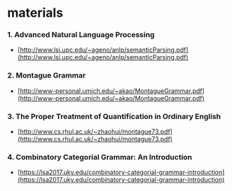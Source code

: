 # materials

### 1. Advanced Natural Language Processing
* [http://www.lsi.upc.edu/~ageno/anlp/semanticParsing.pdf](http://www.lsi.upc.edu/~ageno/anlp/semanticParsing.pdf)

### 2. Montague Grammar
* [http://www-personal.umich.edu/~akao/MontagueGrammar.pdf](http://www-personal.umich.edu/~akao/MontagueGrammar.pdf)

### 3. The Proper Treatment of Quantification in Ordinary English
* [http://www.cs.rhul.ac.uk/~zhaohui/montague73.pdf](http://www.cs.rhul.ac.uk/~zhaohui/montague73.pdf)

### 4. Combinatory Categorial Grammar: An Introduction
* [https://lsa2017.uky.edu/combinatory-categorial-grammar-introduction](https://lsa2017.uky.edu/combinatory-categorial-grammar-introduction)
